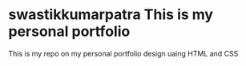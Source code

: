# swastikkumarpatra This is my personal portfolio
This is my repo on my personal portfolio design uaing HTML and CSS
